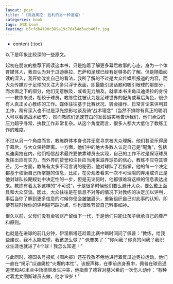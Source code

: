 ```yaml
---
layout: post
title: '《瓜迪奥拉: 胜利的另一种道路》'
categories: book
tags: 足球 book
featimg: b5cfdb4190c389a19c76454d3acb46fc.jpg
---
```


* content
{:toc}

以下是印象比较深的一些原文。

起初在朋友的推荐下阅读这本书，只是抱着了解更多幕后故事的心态，身为一个体育媒体人，我自认为对于瓜迪奥拉、巴萨和足球已经有足够多的了解。但是随着阅读的深入，我开始改变自己的看法，我所了解的不过是大众传媒所报道的内容，而大众传媒对于足球的关注大多只浮于表面，即最能引发话题和吸引眼球的那部分，而水面之下的部分，他们无意触及，或者无力触及。就拿本书主角瓜迪奥拉的身份——教练来说，相较于球员，教练往往被认为是足球世界的配角或幕后角色，很少有人真正关心教练的工作。媒体往往基于比赛状况、转会操作、日常言论来评判其工作，稍有深入也不过是浮光掠影地谈及骑“战术理念”（当然不排除有真正的聪明人可以看透战术细节），然而教练们迅速苍白的发鬓诚实地告诉我们，他们承受的压力超乎寻常，执教工作非常复杂。从这个角度而言，很多人都大大低估了教练工作的难度。





不过从另一个角度而言，教练群体本身也并无意寻求被大众理解。他们甚至乐得居于幕后，与大众保持距离。一方面，他们中的绝大多数人认定自己是“配角”，包括瓜迪奥拉在内，他们相信战术最终要依靠球员去实现，自己的工作不过是保证球员发挥出应有实力，而外界的赞誉和注目应当用来滋养球员的信心，教练不应夺其锋芒。另一方面，教练有太多不可言说的秘密，他对球队了若指掌，他的每一个决定都基于权衡自己所掌握的信息，比如，在旁观者看来一次不可理喻的弃用或许正是他对球队长期规划中决定性的一步，但是无论何时，他都很难将这样的信息表达出来。教练有着太多这样的“不可说”，于是很多时候他们要么避开大众，要么戴上面具和大众交谈。因此，大众往往是在信息不对等的情况下对教练的决定加以评判，事后当你了解到更多信息的时候你便会皱皱眉头，重新组织自己对此事的认知，即便有些时候你的评判碰巧踩对点，你也很难夸赞自己料事如神。

很久以前，父母们没有金钱财产留给下一代，于是他们只能让孩子继承自己的尊严和原则。

也就是在进球的前几分钟，伊涅斯塔还趁着比赛中断时间问了佩普：“教练，给我些建议，我不太能进球，我该怎么做？” 佩普笑了：“你问我？你真的问我？我职业生涯也就进了4个球！我怎么知道！”

与此同时，德国头号报纸《图片报》还在孜孜不倦地进行着反瓜迪奥拉运动。他们一直在“揭示”瓜迪奥拉“火爆的本性”。该报声称，在季前热身赛中，佩普在球员通道里和AC米兰中场德容发生冲突，他指责了德容对基米希的一次伤人动作：“有种对着尤文图斯球员去做，他才19岁！”